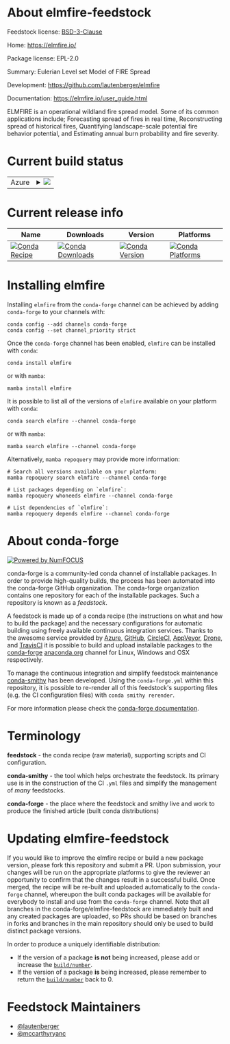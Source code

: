About elmfire-feedstock
=======================

Feedstock license: [BSD-3-Clause](https://github.com/conda-forge/elmfire-feedstock/blob/main/LICENSE.txt)

Home: https://elmfire.io/

Package license: EPL-2.0

Summary: Eulerian Level set Model of FIRE Spread

Development: https://github.com/lautenberger/elmfire

Documentation: https://elmfire.io/user_guide.html

ELMFIRE is an operational wildland fire spread model. Some of its common applications include; Forecasting spread of fires in real time, Reconstructing spread of historical fires, Quantifying landscape-scale potential fire behavior potential, and Estimating annual burn probability and fire severity.

Current build status
====================


<table>
    
  <tr>
    <td>Azure</td>
    <td>
      <details>
        <summary>
          <a href="https://dev.azure.com/conda-forge/feedstock-builds/_build/latest?definitionId=24575&branchName=main">
            <img src="https://dev.azure.com/conda-forge/feedstock-builds/_apis/build/status/elmfire-feedstock?branchName=main">
          </a>
        </summary>
        <table>
          <thead><tr><th>Variant</th><th>Status</th></tr></thead>
          <tbody><tr>
              <td>linux_64</td>
              <td>
                <a href="https://dev.azure.com/conda-forge/feedstock-builds/_build/latest?definitionId=24575&branchName=main">
                  <img src="https://dev.azure.com/conda-forge/feedstock-builds/_apis/build/status/elmfire-feedstock?branchName=main&jobName=linux&configuration=linux%20linux_64_" alt="variant">
                </a>
              </td>
            </tr>
          </tbody>
        </table>
      </details>
    </td>
  </tr>
</table>

Current release info
====================

| Name | Downloads | Version | Platforms |
| --- | --- | --- | --- |
| [![Conda Recipe](https://img.shields.io/badge/recipe-elmfire-green.svg)](https://anaconda.org/conda-forge/elmfire) | [![Conda Downloads](https://img.shields.io/conda/dn/conda-forge/elmfire.svg)](https://anaconda.org/conda-forge/elmfire) | [![Conda Version](https://img.shields.io/conda/vn/conda-forge/elmfire.svg)](https://anaconda.org/conda-forge/elmfire) | [![Conda Platforms](https://img.shields.io/conda/pn/conda-forge/elmfire.svg)](https://anaconda.org/conda-forge/elmfire) |

Installing elmfire
==================

Installing `elmfire` from the `conda-forge` channel can be achieved by adding `conda-forge` to your channels with:

```
conda config --add channels conda-forge
conda config --set channel_priority strict
```

Once the `conda-forge` channel has been enabled, `elmfire` can be installed with `conda`:

```
conda install elmfire
```

or with `mamba`:

```
mamba install elmfire
```

It is possible to list all of the versions of `elmfire` available on your platform with `conda`:

```
conda search elmfire --channel conda-forge
```

or with `mamba`:

```
mamba search elmfire --channel conda-forge
```

Alternatively, `mamba repoquery` may provide more information:

```
# Search all versions available on your platform:
mamba repoquery search elmfire --channel conda-forge

# List packages depending on `elmfire`:
mamba repoquery whoneeds elmfire --channel conda-forge

# List dependencies of `elmfire`:
mamba repoquery depends elmfire --channel conda-forge
```


About conda-forge
=================

[![Powered by
NumFOCUS](https://img.shields.io/badge/powered%20by-NumFOCUS-orange.svg?style=flat&colorA=E1523D&colorB=007D8A)](https://numfocus.org)

conda-forge is a community-led conda channel of installable packages.
In order to provide high-quality builds, the process has been automated into the
conda-forge GitHub organization. The conda-forge organization contains one repository
for each of the installable packages. Such a repository is known as a *feedstock*.

A feedstock is made up of a conda recipe (the instructions on what and how to build
the package) and the necessary configurations for automatic building using freely
available continuous integration services. Thanks to the awesome service provided by
[Azure](https://azure.microsoft.com/en-us/services/devops/), [GitHub](https://github.com/),
[CircleCI](https://circleci.com/), [AppVeyor](https://www.appveyor.com/),
[Drone](https://cloud.drone.io/welcome), and [TravisCI](https://travis-ci.com/)
it is possible to build and upload installable packages to the
[conda-forge](https://anaconda.org/conda-forge) [anaconda.org](https://anaconda.org/)
channel for Linux, Windows and OSX respectively.

To manage the continuous integration and simplify feedstock maintenance
[conda-smithy](https://github.com/conda-forge/conda-smithy) has been developed.
Using the ``conda-forge.yml`` within this repository, it is possible to re-render all of
this feedstock's supporting files (e.g. the CI configuration files) with ``conda smithy rerender``.

For more information please check the [conda-forge documentation](https://conda-forge.org/docs/).

Terminology
===========

**feedstock** - the conda recipe (raw material), supporting scripts and CI configuration.

**conda-smithy** - the tool which helps orchestrate the feedstock.
                   Its primary use is in the construction of the CI ``.yml`` files
                   and simplify the management of *many* feedstocks.

**conda-forge** - the place where the feedstock and smithy live and work to
                  produce the finished article (built conda distributions)


Updating elmfire-feedstock
==========================

If you would like to improve the elmfire recipe or build a new
package version, please fork this repository and submit a PR. Upon submission,
your changes will be run on the appropriate platforms to give the reviewer an
opportunity to confirm that the changes result in a successful build. Once
merged, the recipe will be re-built and uploaded automatically to the
`conda-forge` channel, whereupon the built conda packages will be available for
everybody to install and use from the `conda-forge` channel.
Note that all branches in the conda-forge/elmfire-feedstock are
immediately built and any created packages are uploaded, so PRs should be based
on branches in forks and branches in the main repository should only be used to
build distinct package versions.

In order to produce a uniquely identifiable distribution:
 * If the version of a package **is not** being increased, please add or increase
   the [``build/number``](https://docs.conda.io/projects/conda-build/en/latest/resources/define-metadata.html#build-number-and-string).
 * If the version of a package **is** being increased, please remember to return
   the [``build/number``](https://docs.conda.io/projects/conda-build/en/latest/resources/define-metadata.html#build-number-and-string)
   back to 0.

Feedstock Maintainers
=====================

* [@lautenberger](https://github.com/lautenberger/)
* [@mccarthyryanc](https://github.com/mccarthyryanc/)

